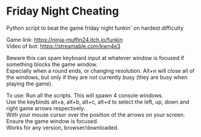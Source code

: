 # Friday Night Cheating
Python script to beat the game friday night funkin' on hardest difficulty

Game link: https://ninja-muffin24.itch.io/funkin      
Video of bot: https://streamable.com/kwn4e3      

Beware this can spam keyboard input at whatever window is focused if something blocks the game window.     
Especially when a round ends, or changing resolution. Alt+n will close all of the windows, but only if they are not currently busy (they are busy when playing the game).

To use:
Run all the scripts. This will spawn 4 console windows.    
Use the keybinds alt+a, alt+b, alt+c, alt+d to select the left, up, down and right game arrows respectively.     
With your mouse cursor over the position of the arrows on your screen.     
Ensure the game window is focused.      
Works for any version, browser/downloaded.
